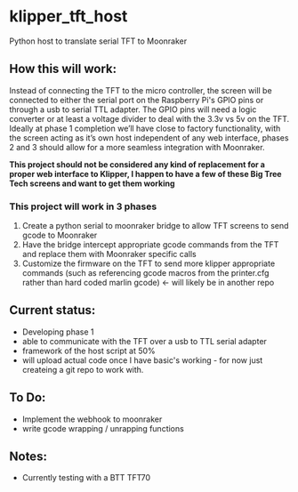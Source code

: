 # klipper_tft_host
Python host to translate serial TFT to Moonraker

## How this will work:
Instead of connecting the TFT to the micro controller, the screen will be connected to either the serial port on the Raspberry Pi's GPIO pins or through a usb to serial TTL adapter. The GPIO pins will need a logic converter or at least a voltage divider to deal with the 3.3v vs 5v on the TFT. Ideally at phase 1 completion we’ll have close to factory functionality, with the screen acting as it’s own host independent of any web interface, phases 2 and 3 should allow for a more seamless integration with Moonraker. 

**This project should not be considered any kind of replacement for a proper web interface to Klipper, I happen to have a few of these Big Tree Tech screens and want to get them working**

### This project will work in 3 phases
1. Create a python serial to moonraker bridge to allow TFT screens to send gcode to Moonraker
2. Have the bridge intercept appropriate gcode commands from the TFT and replace them with Moonraker specific calls
3. Customize the firmware on the TFT to send more klipper appropriate commands (such as referencing gcode macros from the printer.cfg rather than hard coded marlin gcode)  <- will likely be in another repo

## Current status:
- Developing phase 1
- able to communicate with the TFT over a usb to TTL serial adapter
- framework of the host script at 50%
- will upload actual code once I have basic's working - for now just createing a git repo to work with.


## To Do:
- Implement the webhook to moonraker
- write gcode wrapping / unrapping functions

## Notes:
- Currently testing with a BTT TFT70
